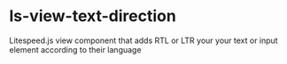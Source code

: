 # ls-view-text-direction
Litespeed.js view component that adds RTL or LTR your your text or input element according to their language
